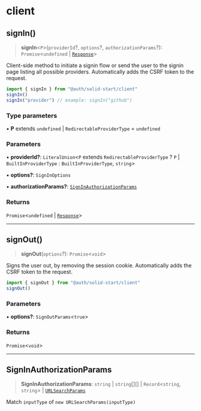 # client

## signIn()

> **signIn**\<`P`\>(`providerId`?, `options`?, `authorizationParams`?): `Promise`\<`undefined` \| [`Response`]( https://developer.mozilla.org/en-US/docs/Web/API/Response )\>

Client-side method to initiate a signin flow
or send the user to the signin page listing all possible providers.
Automatically adds the CSRF token to the request.

```ts
import { signIn } from "@auth/solid-start/client"
signIn()
signIn("provider") // example: signIn("github")
```

### Type parameters

▪ **P** extends `undefined` \| `RedirectableProviderType` = `undefined`

### Parameters

▪ **providerId?**: `LiteralUnion`\<`P` extends `RedirectableProviderType` ? `P` \| `BuiltInProviderType` : `BuiltInProviderType`, `string`\>

▪ **options?**: `SignInOptions`

▪ **authorizationParams?**: [`SignInAuthorizationParams`](client.md#signinauthorizationparams)

### Returns

`Promise`\<`undefined` \| [`Response`]( https://developer.mozilla.org/en-US/docs/Web/API/Response )\>

***

## signOut()

> **signOut**(`options`?): `Promise`\<`void`\>

Signs the user out, by removing the session cookie.
Automatically adds the CSRF token to the request.

```ts
import { signOut } from "@auth/solid-start/client"
signOut()
```

### Parameters

▪ **options?**: `SignOutParams`\<`true`\>

### Returns

`Promise`\<`void`\>

***

## SignInAuthorizationParams

> **SignInAuthorizationParams**: `string` \| `string`[][] \| `Record`\<`string`, `string`\> \| [`URLSearchParams`]( https://developer.mozilla.org/en-US/docs/Web/API/URLSearchParams )

Match `inputType` of `new URLSearchParams(inputType)`
